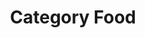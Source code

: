 ---
layout: layouts/taxonomy.njk
title: Category Food
description: Posts from category Food
pagination:
  data: readyPosts.category.food
  size: 10
permalink: "category/food{% if pagination.pageNumber > 0 %}/{{ pagination.pageNumber | plus: 1 }}{% endif %}/"
---